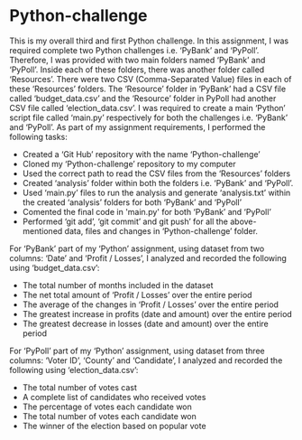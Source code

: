 # Python-challenge

This is my overall third and first Python challenge. In this assignment, I was required complete two Python challenges i.e. ‘PyBank’ and ‘PyPoll’. Therefore, I was provided with two main folders named ‘PyBank’ and ‘PyPoll’. Inside each of these folders, there was another folder called ‘Resources’. There were two CSV (Comma-Separated Value) files in each of these ‘Resources’ folders. The ‘Resource’ folder in ‘PyBank’ had a CSV file called ‘budget_data.csv’ and the ‘Resource’ folder in PyPoll had another CSV file called ‘election_data.csv’. I was required to create a main ‘Python’ script file called ‘main.py’ respectively for both the challenges i.e. ‘PyBank’ and ‘PyPoll’. As part of my assignment requirements, I performed the following tasks:
* Created a ‘Git Hub’ repository with the name ‘Python-challenge’
* Cloned my ‘Python-challenge’ repository to my computer
* Used the correct path to read the CSV files from the ‘Resources’ folders
* Created ‘analysis’ folder within both the folders i.e. ‘PyBank’ and ‘PyPoll’.
* Used ‘main.py’ files to run the analysis and generate ‘analysis.txt’ within the created ‘analysis’ folders for both ‘PyBank’ and ‘PyPoll’
* Comented the final code in 'main.py' for both ‘PyBank’ and ‘PyPoll’
* Performed ‘git add’, ‘git commit’ and git push’ for all the above-mentioned data, files and changes in ‘Python-challenge’ folder.

For ‘PyBank’ part of my ‘Python’ assignment, using dataset from two columns: ‘Date’ and ‘Profit / Losses’, I analyzed and recorded the following using ‘budget_data.csv’:
* The total number of months included in the dataset
* The net total amount of ‘Profit / Losses’ over the entire period
* The average of the changes in ‘Profit / Losses’ over the entire period
* The greatest increase in profits (date and amount) over the entire period
* The greatest decrease in losses (date and amount) over the entire period

For ‘PyPoll’ part of my ‘Python’ assignment, using dataset from three columns: ‘Voter ID’, ‘County’ and ‘Candidate’, I analyzed and recorded the following using ‘election_data.csv’:
* The total number of votes cast
* A complete list of candidates who received votes
* The percentage of votes each candidate won
* The total number of votes each candidate won
* The winner of the election based on popular vote